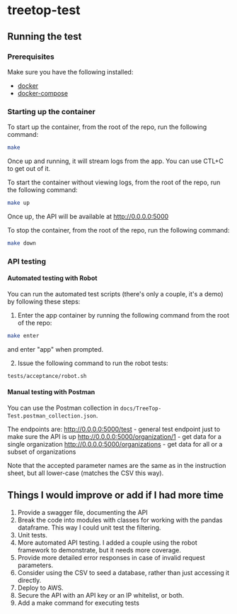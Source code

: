 # treetop-test

## Running the test

### Prerequisites

Make sure you have the following installed:
* [docker](https://docs.docker.com/v17.09/engine/installation/)
* [docker-compose](https://docs.docker.com/compose/install/)

### Starting up the container
To start up the container, from the root of the repo, run the following command:
````bash
make
````

Once up and running, it will stream logs from the app.  You can use CTL+C to get out of it.

To start the container without viewing logs, from the root of the repo, run the following command:
````bash
make up
````

Once up, the API will be available at http://0.0.0.0:5000

To stop the container, from the root of the repo, run the following command:
````bash
make down
````

### API testing

#### Automated testing with Robot

You can run the automated test scripts (there's only a couple, it's a demo) by following these steps:

1.  Enter the app container by running the following command from the root of the repo:
````bash
make enter
````
and enter "app" when prompted.

2.  Issue the following command to run the robot tests:
````bash
tests/acceptance/robot.sh
````

#### Manual testing with Postman

You can use the Postman collection in `docs/TreeTop-Test.postman_collection.json`.

The endpoints are:
http://0.0.0.0:5000/test - general test endpoint just to make sure the API is up
http://0.0.0.0:5000/organization/1 - get data for a single organization
http://0.0.0.0:5000/organizations - get data for all or a subset of organizations

Note that the accepted parameter names are the same as in the instruction sheet, but all lower-case (matches the CSV this way).

## Things I would improve or add if I had more time

1.  Provide a swagger file, documenting the API
2.  Break the code into modules with classes for working with the pandas dataframe.  This way I could unit test the filtering.
3.  Unit tests.
4.  More automated API testing.  I added a couple using the robot framework to demonstrate, but it needs more coverage.
5.  Provide more detailed error responses in case of invalid request parameters.
6.  Consider using the CSV to seed a database, rather than just accessing it directly.
7.  Deploy to AWS.
8.  Secure the API with an API key or an IP whitelist, or both.
9.  Add a make command for executing tests